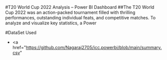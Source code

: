 #T20 World Cup 2022 Analysis – Power BI Dashboard 
##The T20 World Cup 2022 was an action-packed tournament filled with thrilling performances, outstanding individual feats, and competitive matches. To analyze and visualize key statistics, a Power 

#DataSet Used
- <a href="https://github.com/Nagaraj2705/icc.powerbi/blob/main/summary.csv"
